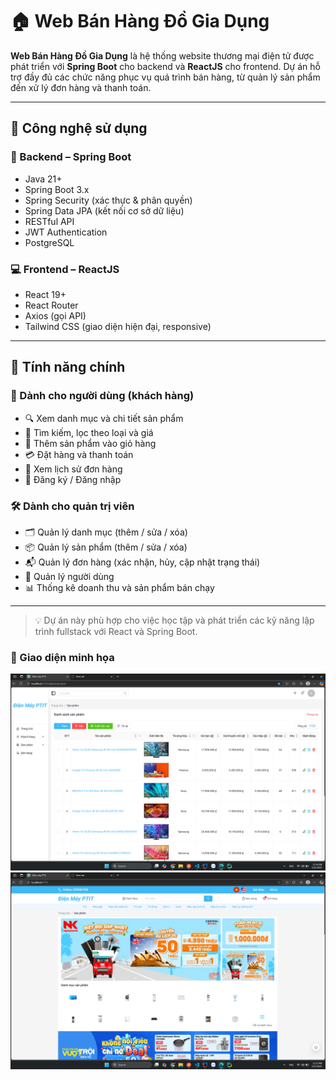 # 🏠 Web Bán Hàng Đồ Gia Dụng

**Web Bán Hàng Đồ Gia Dụng** là hệ thống website thương mại điện tử được phát triển với **Spring Boot** cho backend và **ReactJS** cho frontend. Dự án hỗ trợ đầy đủ các chức năng phục vụ quá trình bán hàng, từ quản lý sản phẩm đến xử lý đơn hàng và thanh toán.

---

## 🚀 Công nghệ sử dụng

### 🔧 Backend – Spring Boot

- Java 21+
- Spring Boot 3.x
- Spring Security (xác thực & phân quyền)
- Spring Data JPA (kết nối cơ sở dữ liệu)
- RESTful API
- JWT Authentication
- PostgreSQL

### 💻 Frontend – ReactJS

- React 19+
- React Router
- Axios (gọi API)
- Tailwind CSS (giao diện hiện đại, responsive)

---

## 🌟 Tính năng chính

### 👤 Dành cho người dùng (khách hàng)

- 🔍 Xem danh mục và chi tiết sản phẩm
- 🧭 Tìm kiếm, lọc theo loại và giá
- 🛒 Thêm sản phẩm vào giỏ hàng
- 💳 Đặt hàng và thanh toán
- 📜 Xem lịch sử đơn hàng
- 🔐 Đăng ký / Đăng nhập

### 🛠️ Dành cho quản trị viên

- 🗂️ Quản lý danh mục (thêm / sửa / xóa)
- 📦 Quản lý sản phẩm (thêm / sửa / xóa)
- 📬 Quản lý đơn hàng (xác nhận, hủy, cập nhật trạng thái)
- 👥 Quản lý người dùng
- 📊 Thống kê doanh thu và sản phẩm bán chạy

---

> 💡 Dự án này phù hợp cho việc học tập và phát triển các kỹ năng lập trình fullstack với React và Spring Boot.

### 📸 Giao diện minh họa

<img src="public/assets/image copy.png" width="600"/>
<img src="public/assets/image.png" width="600"/>
